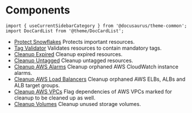 # Components

```mdx-code-block
import { useCurrentSidebarCategory } from '@docusaurus/theme-common';
import DocCardList from '@theme/DocCardList';
```

- [Protect Snowflakes](protect_snowflakes.md) Protects important resources.
- [Tag Validator](tag_validator.md) Validates resources to contain mandatory tags.
- [Cleanup Expired](cleanup_expired.md) Cleanup expired resources.
- [Cleanup Untagged](cleanup_untagged.md) Cleanup untagged resources.
- [Cleanup AWS Alarms](cleanup_aws_alarms.md) Cleanup orphaned AWS CloudWatch instance alarms.
- [Cleanup AWS Load Balancers](cleanup_aws_loadbalancers.md) Cleanup orphaned AWS ELBs, ALBs and ALB target groups.
- [Cleanup AWS VPCs](cleanup_aws_vpcs.md) Flag dependencies of AWS VPCs marked for cleanup to be cleaned up as well.
- [Cleanup Volumes](cleanup_volumes.md) Cleanup unused storage volumes.

<DocCardList items={useCurrentSidebarCategory().items}/>
